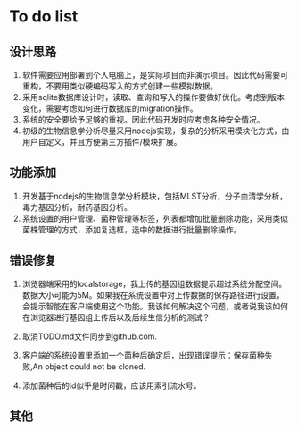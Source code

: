 # To do list

## 设计思路

1. 软件需要应用部署到个人电脑上，是实际项目而非演示项目。因此代码需要可重构，不要用类似硬编码写入的方式创建一些模拟数据。
2. 采用sqlite数据库设计时，读取、查询和写入的操作要做好优化。考虑到版本变化，需要考虑如何进行数据库的migration操作。
3. 系统的安全要给予足够的重视。因此代码开发时应考虑各种安全情况。
4. 初级的生物信息学分析尽量采用nodejs实现，复杂的分析采用模块化方式，由用户自定义，并且方便第三方插件/模块扩展。

## 功能添加

1. 开发基于nodejs的生物信息学分析模块，包括MLST分析，分子血清学分析，毒力基因分析，耐药基因分析。
2. 系统设置的用户管理、菌种管理等标签，列表都增加批量删除功能，采用类似菌株管理的方式，添加复选框，选中的数据进行批量删除操作。

## 错误修复

1. 浏览器端采用的localstorage，我上传的基因组数据提示超过系统分配空间。数据大小可能为5M。如果我在系统设置中对上传数据的保存路径进行设置，会提示智能在客户端使用这个功能。我该如何解决这个问题，或者说我该如何在浏览器进行基因组上传后以及后续生信分析的测试？
2. 取消TODO.md文件同步到github.com.

1. 客户端的系统设置里添加一个菌种后确定后，出现错误提示：保存菌种失败,An object could not be cloned.
2. 添加菌种后的id似乎是时间戳，应该用索引流水号。

## 其他
